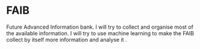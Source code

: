 # FAIB
Future Advanced Information bank.
I will try to collect and organise most of the available information.
I will try to use machine learning to make the FAIB collect by itself more information and analyse it .
